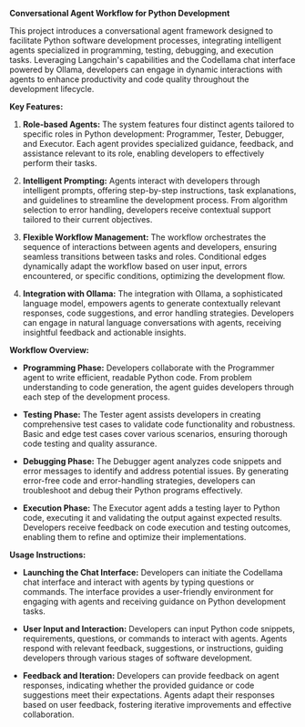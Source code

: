 **Conversational Agent Workflow for Python Development**

This project introduces a conversational agent framework designed to facilitate Python software development processes, integrating intelligent agents specialized in programming, testing, debugging, and execution tasks. Leveraging Langchain's capabilities and the Codellama chat interface powered by Ollama, developers can engage in dynamic interactions with agents to enhance productivity and code quality throughout the development lifecycle.

**Key Features:**

1. **Role-based Agents:** The system features four distinct agents tailored to specific roles in Python development: Programmer, Tester, Debugger, and Executor. Each agent provides specialized guidance, feedback, and assistance relevant to its role, enabling developers to effectively perform their tasks.

2. **Intelligent Prompting:** Agents interact with developers through intelligent prompts, offering step-by-step instructions, task explanations, and guidelines to streamline the development process. From algorithm selection to error handling, developers receive contextual support tailored to their current objectives.

3. **Flexible Workflow Management:** The workflow orchestrates the sequence of interactions between agents and developers, ensuring seamless transitions between tasks and roles. Conditional edges dynamically adapt the workflow based on user input, errors encountered, or specific conditions, optimizing the development flow.

4. **Integration with Ollama:** The integration with Ollama, a sophisticated language model, empowers agents to generate contextually relevant responses, code suggestions, and error handling strategies. Developers can engage in natural language conversations with agents, receiving insightful feedback and actionable insights.

**Workflow Overview:**

- **Programming Phase:** Developers collaborate with the Programmer agent to write efficient, readable Python code. From problem understanding to code generation, the agent guides developers through each step of the development process.

- **Testing Phase:** The Tester agent assists developers in creating comprehensive test cases to validate code functionality and robustness. Basic and edge test cases cover various scenarios, ensuring thorough code testing and quality assurance.

- **Debugging Phase:** The Debugger agent analyzes code snippets and error messages to identify and address potential issues. By generating error-free code and error-handling strategies, developers can troubleshoot and debug their Python programs effectively.

- **Execution Phase:** The Executor agent adds a testing layer to Python code, executing it and validating the output against expected results. Developers receive feedback on code execution and testing outcomes, enabling them to refine and optimize their implementations.

**Usage Instructions:**

- **Launching the Chat Interface:** Developers can initiate the Codellama chat interface and interact with agents by typing questions or commands. The interface provides a user-friendly environment for engaging with agents and receiving guidance on Python development tasks.

- **User Input and Interaction:** Developers can input Python code snippets, requirements, questions, or commands to interact with agents. Agents respond with relevant feedback, suggestions, or instructions, guiding developers through various stages of software development.

- **Feedback and Iteration:** Developers can provide feedback on agent responses, indicating whether the provided guidance or code suggestions meet their expectations. Agents adapt their responses based on user feedback, fostering iterative improvements and effective collaboration.

